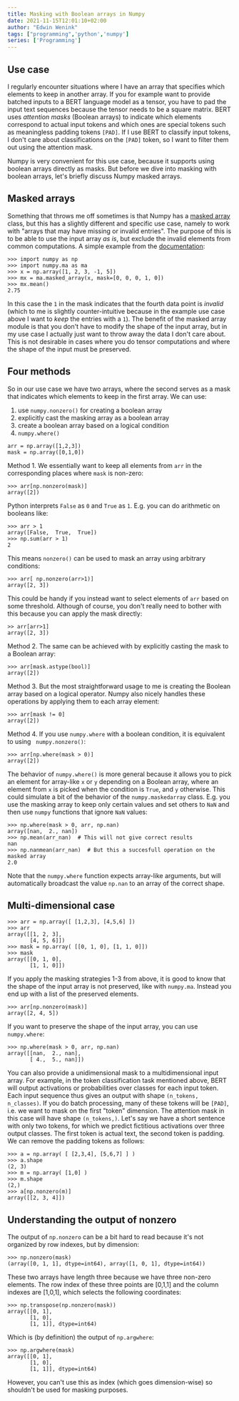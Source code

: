 ```yaml
---
title: Masking with Boolean arrays in Numpy
date: 2021-11-15T12:01:10+02:00
author: "Edwin Wenink"
tags: ["programming",'python','numpy']
series: ['Programming']
---
```


## Use case

I regularly encounter situations where I have an array that specifies which elements to keep in another array.
If you for example want to provide batched inputs to a BERT language model as a tensor, you have to pad the input text sequences because the tensor needs to be a square matrix.
BERT uses *attention masks* (Boolean arrays) to indicate which elements correspond to actual input tokens and which ones are special tokens such as meaningless padding tokens `[PAD]`.
If I use BERT to classify input tokens, I don't care about classifications on the `[PAD]` token, so I want to filter them out using the attention mask.

Numpy is very convenient for this use case, because it supports using boolean arrays directly as masks.
But before we dive into masking with boolean arrays, let's briefly discuss Numpy masked arrays.

## Masked arrays

Something that throws me off sometimes is that Numpy has a [masked array](https://numpy.org/doc/stable/reference/maskedarray.generic.html) class, but this has a slightly different and specific use case, namely to work with "arrays that may have missing or invalid entries".
The purpose of this is to be able to use the input array *as is*, but exclude the invalid elements from common computations.
A simple example from the [documentation](https://numpy.org/doc/stable/reference/maskedarray.generic.html):

```
>>> import numpy as np
>>> import numpy.ma as ma
>>> x = np.array([1, 2, 3, -1, 5])
>>> mx = ma.masked_array(x, mask=[0, 0, 0, 1, 0])
>>> mx.mean()
2.75
```

In this case the `1` in the mask indicates that the fourth data point is *invalid* (which to me is slightly counter-intuitive because in the example use case above I want to *keep* the entries with a `1`).
The benefit of the masked array module is that you don't have to modify the shape of the input array, but in my use case I actually just want to throw away the data I don't care about.
This is not desirable in cases where you do tensor computations and where the shape of the input must be preserved.

## Four methods

So in our use case we have two arrays, where the second serves as a mask that indicates which elements to keep in the first array.
We can use:

1. use `numpy.nonzero()` for creating a boolean array
2. explicitly cast the masking array as a boolean array
3. create a boolean array based on a logical condition
4. `numpy.where()`

```
arr = np.array([1,2,3])
mask = np.array([0,1,0])
```

Method 1. We essentially want to keep all elements from `arr` in the corresponding places where `mask` is non-zero:

```
>>> arr[np.nonzero(mask)]
array([2])
```

Python interprets `False` as `0` and `True` as `1`.
E.g. you can do arithmetic on booleans like:

```
>>> arr > 1
array([False,  True,  True])
>>> np.sum(arr > 1)
2
```

This means `nonzero()` can be used to mask an array using arbitrary conditions:

```
>>> arr[ np.nonzero(arr>1)]
array([2, 3])
```

This could be handy if you instead want to select elements of `arr` based on some threshold.
Although of course, you don't really need to bother with this because you can apply the mask directly:

```
>> arr[arr>1]
array([2, 3])
```

Method 2. The same can be achieved with by explicitly casting the mask to a Boolean array:

```
>>> arr[mask.astype(bool)]
array([2])
```

Method 3. But the most straightforward usage to me is creating the Boolean array based on a logical operator.
Numpy also nicely handles these operations by applying them to each array element:

```
>>> arr[mask != 0]
array([2])
```

Method 4. If you use `numpy.where` with a boolean condition, it is equivalent to using ` numpy.nonzero()`:

```
>>> arr[np.where(mask > 0)]
array([2])
```

The behavior of `numpy.where()` is more general because it allows you to pick an element for array-like `x` or `y` depending on a Boolean array, where an element from `x` is picked when the condition is `True`, and `y` otherwise.
This could simulate a bit of the behavior of the `numpy.maskedarray` class.
E.g. you use the masking array to keep only certain values and set others to `NaN` and then use `numpy` functions that ignore `NaN` values:

```
>>> np.where(mask > 0, arr, np.nan)
array([nan,  2., nan])
>>> np.mean(arr_nan)  # This will not give correct results
nan
>>> np.nanmean(arr_nan)  # But this a succesfull operation on the masked array
2.0
```

Note that the `numpy.where` function expects array-like arguments, but will automatically broadcast the value `np.nan` to an array of the correct shape.


## Multi-dimensional case

```
>>> arr = np.array([ [1,2,3], [4,5,6] ])
>>> arr
array([[1, 2, 3],
       [4, 5, 6]])
>>> mask = np.array( [[0, 1, 0], [1, 1, 0]])
>>> mask
array([[0, 1, 0],
       [1, 1, 0]])
```

If you apply the masking strategies 1-3 from above, it is good to know that the shape of the input array is not preserved, like with `numpy.ma`.
Instead you end up with a list of the preserved elements.

```
>>> arr[np.nonzero(mask)]
array([2, 4, 5])
```

If you want to preserve the shape of the input array, you can use `numpy.where`:

```
>>> np.where(mask > 0, arr, np.nan)
array([[nan,  2., nan],
       [ 4.,  5., nan]])
```

You can also provide a unidimensional mask to a multidimensional input array.
For example, in the token classification task mentioned above, BERT will output activations or probabilities over classes for each input token. 
Each input sequence thus gives an output with shape `(n_tokens, n_classes)`.
If you do batch processing, many of these tokens will be `[PAD]`, i.e. we want to mask on the first "token" dimension.
The attention mask in this case will have shape `(n_tokens,)`.
Let's say we have a short sentence with only two tokens, for which we predict fictitious activations over three output classes.
The first token is actual text, the second token is padding.
We can remove the padding tokens as follows: 

```
>>> a = np.array( [ [2,3,4], [5,6,7] ] )
>>> a.shape
(2, 3)
>>> m = np.array( [1,0] )
>>> m.shape
(2,)
>>> a[np.nonzero(m)]
array([[2, 3, 4]])
```

## Understanding the output of nonzero

The output of `np.nonzero` can be a bit hard to read because it's not organized by row indexes, but by dimension:

```
>>> np.nonzero(mask)
(array([0, 1, 1], dtype=int64), array([1, 0, 1], dtype=int64))
```

These two arrays have length three because we have three non-zero elements.
The row index of these three points are [0,1,1] and the column indexes are [1,0,1], which selects the following coordinates:

```
>>> np.transpose(np.nonzero(mask))
array([[0, 1],
       [1, 0],
       [1, 1]], dtype=int64)
```

Which is (by definition) the output of `np.argwhere`:

```
>>> np.argwhere(mask)
array([[0, 1],
       [1, 0],
       [1, 1]], dtype=int64)
```

However, you can't use this as index (which goes dimension-wise) so shouldn't be used for masking purposes.
